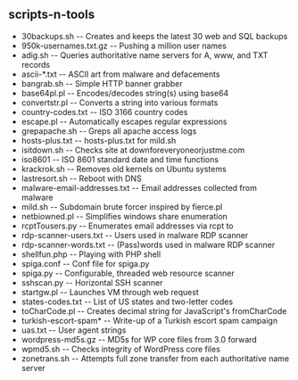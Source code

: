 scripts-n-tools
---------------

- 30backups.sh -- Creates and keeps the latest 30 web and SQL backups
- 950k-usernames.txt.gz -- Pushing a million user names
- adig.sh -- Queries authoritative name servers for A, www, and TXT records
- ascii-*.txt -- ASCII art from malware and defacements
- bangrab.sh -- Simple HTTP banner grabber
- base64pl.pl -- Encodes/decodes string(s) using base64
- convertstr.pl -- Converts a string into various formats
- country-codes.txt -- ISO 3166 country codes
- escape.pl -- Automatically escapes regular expressions
- grepapache.sh -- Greps all apache access logs
- hosts-plus.txt -- hosts-plus.txt for mild.sh
- isitdown.sh -- Checks site at downforeveryoneorjustme.com
- iso8601 -- ISO 8601 standard date and time functions
- krackrok.sh -- Removes old kernels on Ubuntu systems
- lastresort.sh -- Reboot with DNS
- malware-email-addresses.txt -- Email addresses collected from malware
- mild.sh -- Subdomain brute forcer inspired by fierce.pl
- netbiowned.pl -- Simplifies windows share enumeration
- rcptTousers.py -- Enumerates email addresses via rcpt to
- rdp-scanner-users.txt -- Users used in malware RDP scanner
- rdp-scanner-words.txt -- (Pass)words used in malware RDP scanner
- shellfun.php -- Playing with PHP shell
- spiga.conf -- Conf file for spiga.py
- spiga.py -- Configurable, threaded web resource scanner
- sshscan.py -- Horizontal SSH scanner
- startgw.pl -- Launches VM through web request
- states-codes.txt -- List of US states and two-letter codes
- toCharCode.pl -- Creates decimal string for JavaScript's fromCharCode
- turkish-escort-spam* -- Write-up of a Turkish escort spam campaign
- uas.txt -- User agent strings
- wordpress-md5s.gz -- MD5s for WP core files from 3.0 forward
- wpmd5.sh -- Checks integrity of WordPress core files
- zonetrans.sh -- Attempts full zone transfer from each authoritative name server
